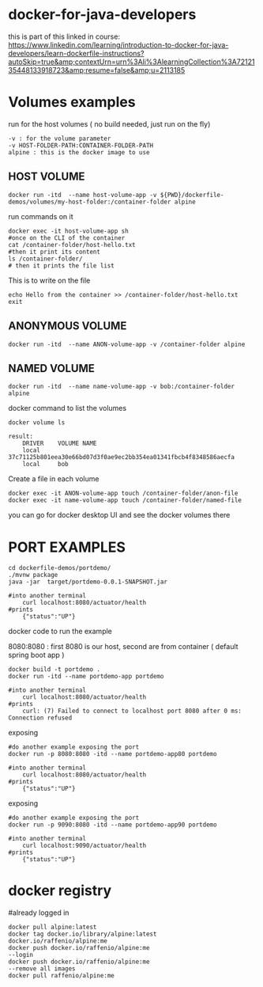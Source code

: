 # docker-for-java-developers
this is part of this linked in course: https://www.linkedin.com/learning/introduction-to-docker-for-java-developers/learn-dockerfile-instructions?autoSkip=true&amp;contextUrn=urn%3Ali%3AlearningCollection%3A7212135448133918723&amp;resume=false&amp;u=2113185



# Volumes examples


run for the host volumes  ( no build needed, just run on the fly)

    -v : for the volume parameter
    -v HOST-FOLDER-PATH:CONTAINER-FOLDER-PATH
    alpine : this is the docker image to use


## HOST VOLUME

    docker run -itd  --name host-volume-app -v ${PWD}/dockerfile-demos/volumes/my-host-folder:/container-folder alpine

run commands on it 
    
    docker exec -it host-volume-app sh 
    #once on the CLI of the container
    cat /container-folder/host-hello.txt
    #then it print its content 
    ls /container-folder/
    # then it prints the file list
    

This is to write on the file 

    echo Hello from the container >> /container-folder/host-hello.txt
    exit


## ANONYMOUS VOLUME

    docker run -itd  --name ANON-volume-app -v /container-folder alpine

## NAMED VOLUME

    docker run -itd  --name name-volume-app -v bob:/container-folder alpine

docker command to list the volumes
    
    docker volume ls
    
    result:
        DRIVER    VOLUME NAME
        local     37c71125b801eea30e66bd07d3f0ae9ec2bb354ea01341fbcb4f8348586aecfa
        local     bob

Create a file in each volume
    
    docker exec -it ANON-volume-app touch /container-folder/anon-file
    docker exec -it name-volume-app touch /container-folder/named-file

you can go for docker desktop UI and see the docker volumes there


# PORT EXAMPLES

    cd dockerfile-demos/portdemo/
    ./mvnw package
    java -jar  target/portdemo-0.0.1-SNAPSHOT.jar 
    
    #into another terminal
        curl localhost:8080/actuator/health
    #prints
        {"status":"UP"}

docker code to run the example

8080:8080  : first 8080 is our host, second are from container ( default spring boot app )

    docker build -t portdemo .
    docker run -itd --name portdemo-app portdemo
    
    #into another terminal
        curl localhost:8080/actuator/health
    #prints
        curl: (7) Failed to connect to localhost port 8080 after 0 ms: Connection refused

exposing

    #do another example exposing the port
    docker run -p 8080:8080 -itd --name portdemo-app80 portdemo

    #into another terminal
        curl localhost:8080/actuator/health
    #prints
        {"status":"UP"}

exposing

    #do another example exposing the port
    docker run -p 9090:8080 -itd --name portdemo-app90 portdemo

    #into another terminal
        curl localhost:9090/actuator/health
    #prints
        {"status":"UP"}

# docker registry
   #already logged in
    
    docker pull alpine:latest
    docker tag docker.io/library/alpine:latest docker.io/raffenio/alpine:me
    docker push docker.io/raffenio/alpine:me
    --login
    docker push docker.io/raffenio/alpine:me
    --remove all images
    docker pull raffenio/alpine:me
    
